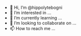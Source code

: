 - 👋 Hi, I’m @hippolytebogni
- 👀 I’m interested in ...
- 🌱 I’m currently learning ...
- 💞️ I’m looking to collaborate on ...
- 📫 How to reach me ...

<!---
hippolytebogni/hippolytebogni is a ✨ special ✨ repository because its `README.md` (this file) appears on your GitHub profile.
You can click the Preview link to take a look at your changes.
--->
